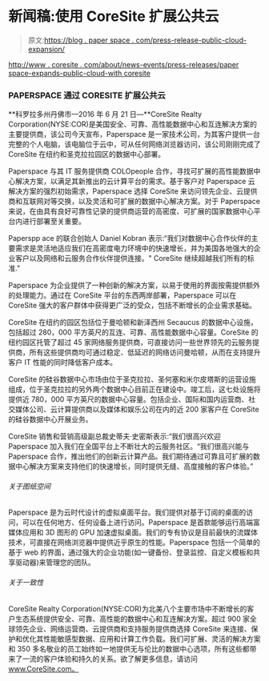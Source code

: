 # 新闻稿:使用 CoreSite 扩展公共云

> 原文:[https://blog . paper space . com/press-release-public-cloud-expansion/](https://blog.paperspace.com/press-release-public-cloud-expansion/)

[http://www . coresite . com/about/news-events/press-releases/paper space-expands-public-cloud-with coresite](http://www.coresite.com/about/news-events/press-releases/paperspace-expands-public-cloud-with-coresite)

### PAPERSPACE 通过 CORESITE 扩展公共云

**科罗拉多州丹佛市—2016 年 6 月 21 日—**CoreSite Realty Corporation(NYSE:COR)是美国安全、可靠、高性能数据中心和互连解决方案的主要提供商，该公司今天宣布，Paperspace 是一家技术公司，为其客户提供一台完整的个人电脑，该电脑位于云中，可从任何网络浏览器访问，该公司刚刚完成了 CoreSite 在纽约和圣克拉拉园区的数据中心部署。

Paperspace 与其 IT 服务提供商 COLOpeople 合作，寻找可扩展的高性能数据中心解决方案，以满足其新推出的云计算平台的需求。基于客户对 Paperspace 云解决方案的强烈初始需求，Paperspace 选择 CoreSite 来访问领先企业、云提供商和互联网对等交换，以及灵活和可扩展的数据中心解决方案。对于 Paperspace 来说，在由具有良好可靠性记录的提供商运营的高密度、可扩展的国家数据中心平台内进行部署至关重要。

Paperspp ace 的联合创始人 Daniel Kobran 表示:“我们对数据中心合作伙伴的主要需求是灵活地适应我们在高密度电力环境中的快速增长，并为美国各地强大的企业客户以及网络和云服务合作伙伴提供连接。" CoreSite 继续超越我们所有的标准."

Paperspace 为企业提供了一种创新的解决方案，以易于使用的界面按需提供额外的处理能力。通过在 CoreSite 平台的东西两岸部署，Paperspace 可以在 CoreSite 强大的客户群体中获得更广泛的受众，包括不断增长的企业需求基础。

CoreSite 在纽约的园区包括位于曼哈顿和新泽西州 Secaucus 的数据中心设施，包括超过 280，000 平方英尺的互连、可靠、高性能数据中心容量。CoreSite 的纽约园区托管了超过 45 家网络服务提供商，可直接访问一些世界领先的云服务提供商，所有这些提供商均可通过稳定、低延迟的网络访问曼哈顿，从而在支持提升客户 IT 性能的同时降低客户成本。

CoreSite 的硅谷数据中心市场由位于圣克拉拉、圣何塞和米尔皮塔斯的运营设施组成，位于圣克拉拉的另外两个数据中心目前正在建设中。竣工后，这七处设施将提供近 780，000 平方英尺的数据中心容量。包括企业、国际和国内运营商、社交媒体公司、云计算提供商以及媒体和娱乐公司在内的近 200 家客户在 CoreSite 的硅谷数据中心开展业务。

CoreSite 销售和营销高级副总裁史蒂夫·史密斯表示:“我们很高兴欢迎 Paperspace 加入我们在全国平台上不断壮大的云服务社区。“我们很高兴能与 Paperspace 合作，推出他们的创新云计算产品。我们期待通过可靠且可扩展的数据中心解决方案来支持他们的快速增长，同时提供无缝、高度接触的客户体验。”

###### 关于图纸空间

Paperspace 是为云时代设计的虚拟桌面平台。我们提供对基于订阅的桌面的访问，可以在任何地方、任何设备上进行访问。Paperspace 是首款能够运行高端富媒体应用和 3D 图形的 GPU 加速虚拟桌面。我们的专有协议是目前最快的流媒体技术，可直接在网络浏览器中提供近乎原生的性能。Paperspace 包括一个简单的基于 web 的界面，通过强大的企业功能(如一键备份、登录监控、自定义模板和共享驱动器)来管理您的团队。

###### 关于一致性

CoreSite Realty Corporation(NYSE:COR)为北美八个主要市场中不断增长的客户生态系统提供安全、可靠、高性能的数据中心和互连解决方案。超过 900 家全球领先企业、网络运营商、云提供商和支持服务提供商选择 CoreSite 来连接、保护和优化其性能敏感型数据、应用和计算工作负载。我们可扩展、灵活的解决方案和 350 多名敬业的员工始终如一地提供无与伦比的数据中心选项，所有这些都带来了一流的客户体验和持久的关系。欲了解更多信息，请访问 www.CoreSite.com。